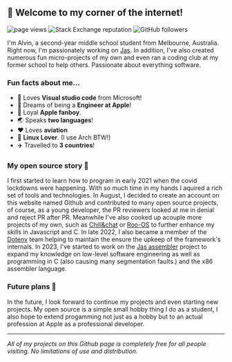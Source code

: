 ## 👋 Welcome to my corner of the internet!
<p align="left">
    <img src="https://komarev.com/ghpvc/?username=cheng-alvin" alt="page views" />
    <img alt="Stack Exchange reputation" src="https://img.shields.io/stackexchange/stackoverflow/r/15492585?color=orange&label=reputation&logo=stackoverflow"/>
    <img alt="GitHub followers" src="https://img.shields.io/github/followers/cheng-alvin?color=green&logo=github">
</p>

I'm Alvin, a second-year middle school student from Melbourne, Australia. Right now, I'm passionately working on [Jas](https://github.com/cheng-alvin/jas). In addition, I've also created numerous fun micro-projects of my own and even ran a coding club at my former school to help others. Passionate about everything software.

### Fun facts about me...
- 📝 Loves **Visual studio code** from Microsoft!
- 💭 Dreams of being a **Engineer at Apple**!                
- 🍎 Loyal **Apple fanboy**.
- 🌏 Speaks **two languages**!
- ❤️ Loves **aviation**
- 🐧 **Linux Lover**. (I use Arch BTW!)
- ✈️ Travelled to **3 countries**!
  
### My open source story 📖
I first started to learn how to program in early 2021 when the covid lockdowns were happening. With so much time in my hands I aquired a rich set of tools and technologies. In August, I decided to create an account on this website named Github and contributed to many open source projects, of course, as a young developer, the PR reviewers looked at me in denial and reject PR after PR. Meanwhile I've also cooked up acouple more projects of my own, such as [Chill&chat](https://github.com/chillandchat) or [Roo-OS](https://github.com/cheng-alvin/Roo-OS) to further enhance my skills in Javascript and C. In late 2022, I also became a member of the [Dotenv](https://github.com/motdotla/dotenv) team helping to maintain the ensure the upkeep of the framework's internals. In 2023, I've started to work on the [Jas assembler](https://github.com/cheng-alvin/jas) project to expand my knowledge on low-level software engineering as well as programming in C (also causing many segmentation faults.) and the x86 assembler language.

### Future plans 🔮
In the future, I look forward to continue my projects and even starting new projects. My open source is a simple small hobby thing I do as a student, I also hope to extend progamming not just as a hobby but to an actual profession at Apple as a professional developer.

--- 

*All of my projects on this Github page is completely free for all people visiting. No limitations of use and distribution.*
